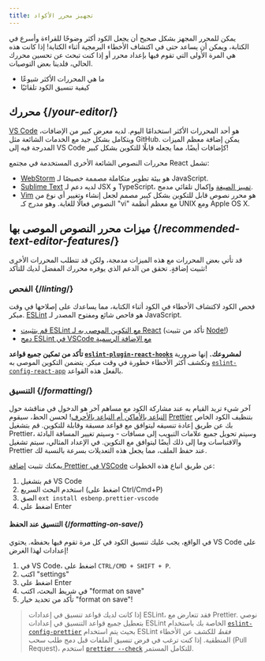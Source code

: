 ```yaml
---
title: تجهيز محرر الأكواد
---
```


<Intro>

يمكن للمحرر المجهز بشكل صحيح أن يجعل الكود أكثر وضوحًا للقراءة وأسرع في الكتابة، ويمكن أن يساعد حتى في اكتشاف الأخطاء البرمجية أثناء الكتابة! إذا كانت هذه هي المرة الأولى التي تقوم فيها بإعداد محرر أو إذا كنت تبحث عن تحسين محررك الحالي، فلدينا بعض التوصيات.

</Intro>

<YouWillLearn>

* ما هي المحررات الأكثر شيوعًا
* كيفية تنسيق الكود تلقائيًا

</YouWillLearn>

## محررك {/*your-editor*/}

[VS Code](https://code.visualstudio.com/) هو أحد المحررات الأكثر استخدامًا اليوم. لديه معرض كبير من الإضافات، ويتكامل بشكل جيد مع الخدمات الشائعة مثل GitHub. يمكن إضافة معظم الميزات المدرجة فيه إلى VS Code كإضافات أيضًا، مما يجعله قابلًا للتكوين بشكل كبير!

محررات النصوص الشائعة الأخرى المستخدمة في مجتمع React تشمل:

* [WebStorm](https://www.jetbrains.com/webstorm/) هو بيئة تطوير متكاملة مصممة خصيصًا لـ JavaScript.
* [Sublime Text](https://www.sublimetext.com/) لديه دعم لـ JSX و TypeScript، [تمييز الصيغة](https://stackoverflow.com/a/70960574/458193) وإكمال تلقائي مدمج.
* [Vim](https://www.vim.org/) هو محرر نصوص قابل للتكوين بشكل كبير مصمم لجعل إنشاء وتغيير أي نوع من النصوص فعالًا للغاية. وهو مدرج كـ "vi" مع معظم أنظمة UNIX ومع Apple OS X.

## ميزات محرر النصوص الموصى بها {/*recommended-text-editor-features*/}

قد تأتي بعض المحررات مع هذه الميزات مدمجة، ولكن قد تتطلب المحررات الأخرى تثبيت إضافةٍ. تحقق من الدعم الذي يوفره محررك المفضل لديك للتأكد!

### الفحص {/*linting*/}

فحص الكود لاكتشاف الأخطاء في الكود أثناء الكتابة، مما يساعدك على إصلاحها في وقت مبكر. [ESLint](https://eslint.org/) هو فاحص شائع ومفتوح المصدر لـ JavaScript.

* [قم بتثبيت ESLint مع التكوين الموصى به لـ React](https://www.npmjs.com/package/eslint-config-react-app) (تأكد من تثبيت [Node!](https://nodejs.org/en/download/current/))
* [دمج ESLint في VSCode مع الإضافة الرسمية](https://marketplace.visualstudio.com/items?itemName=dbaeumer.vscode-eslint)

**تأكد من تمكين جميع قواعد [`eslint-plugin-react-hooks`](https://www.npmjs.com/package/eslint-plugin-react-hooks) لمشروعك.** إنها ضرورية وتكشف أكثر الأخطاء خطورة في وقت مبكر. يتضمن التكوين الموصى به [`eslint-config-react-app`](https://www.npmjs.com/package/eslint-config-react-app) بالفعل هذه القواعد.

### التنسيق {/*formatting*/}

آخر شيء تريد القيام به عند مشاركة الكود مع مساهم آخر هو الدخول في مناقشة حول [التباعد بالأماكن أم التباعد بالأحرف](https://www.google.com/search?q=tabs+vs+spaces)! لحسن الحظ، سيقوم [Prettier](https://prettier.io/) بتنظيف الكود الخاص بك عن طريق إعادة تنسيقه ليتوافق مع قواعد مسبقة وقابلة للتكوين. قم بتشغيل Prettier، وسيتم تحويل جميع علامات التبويب إلى مسافات - وسيتم تغيير المسافة البادئة والاقتباسات وما إلى ذلك أيضًا ليتوافق مع التكوين. في الإعداد المثالي، سيتم تشغيل Prettier عند حفظ الملف، مما يجعل هذه التعديلات بسرعة بالنسبة لك.

يمكنك تثبيت [إضافة Prettier في VSCode](https://marketplace.visualstudio.com/items?itemName=esbenp.prettier-vscode) عن طريق اتباع هذه الخطوات:

1. قم بتشغيل VS Code
2. استخدم البحث السريع (اضغط على Ctrl/Cmd+P)
3. الصق `ext install esbenp.prettier-vscode`
4. اضغط على Enter

#### التنسيق عند الحفظ {/*formatting-on-save*/}

في الواقع، يجب عليك تنسيق الكود في كل مرة تقوم فيها بحفظه. يحتوي VS Code على إعدادات لهذا الغرض!

1. في VS Code، اضغط على `CTRL/CMD + SHIFT + P`.
2. اكتب "settings"
3. اضغط على Enter
4. في شريط البحث، اكتب "format on save"
5. تأكد من تحديد خيار "format on save"!

> إذا كانت لديك قواعد تنسيق في إعدادات ESLint، فقد تتعارض مع Prettier. نوصي بتعطيل جميع قواعد التنسيق في إعدادات ESLint الخاصة بك باستخدام [`eslint-config-prettier`](https://github.com/prettier/eslint-config-prettier) بحيث يتم استخدام ESLint *فقط* للكشف عن الأخطاء المنطقية. إذا كنت ترغب في فرض تنسيق الملفات قبل دمج طلب سحب (Pull Request)، استخدم [`prettier --check`](https://prettier.io/docs/en/cli.html#--check) للتكامل المستمر.